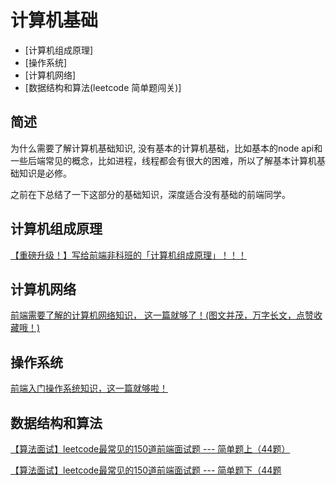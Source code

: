 
# 计算机基础

* [计算机组成原理]
* [操作系统]
* [计算机网络]
* [数据结构和算法(leetcode 简单题闯关)]


## 简述



为什么需要了解计算机基础知识, 没有基本的计算机基础，比如基本的node api和一些后端常见的概念，比如进程，线程都会有很大的困难，所以了解基本计算机基础知识是必修。

 之前在下总结了一下这部分的基础知识，深度适合没有基础的前端同学。
## 计算机组成原理
[【重磅升级！】写给前端非科班的「计算机组成原理」！！！](https://juejin.cn/post/6990652014862532622)


## 计算机网络

[前端需要了解的计算机网络知识， 这一篇就够了！(图文并茂，万字长文，点赞收藏哦！)](https://juejin.cn/post/6844904079974465544)

## 操作系统

[前端入门操作系统知识，这一篇就够啦！](https://juejin.cn/post/6844904112803282957)

## 数据结构和算法
[【算法面试】leetcode最常见的150道前端面试题 --- 简单题上（44题）](https://juejin.cn/post/6987320619394138148)

[【算法面试】leetcode最常见的150道前端面试题 --- 简单题下（44题](https://juejin.cn/post/6989031479753834504)